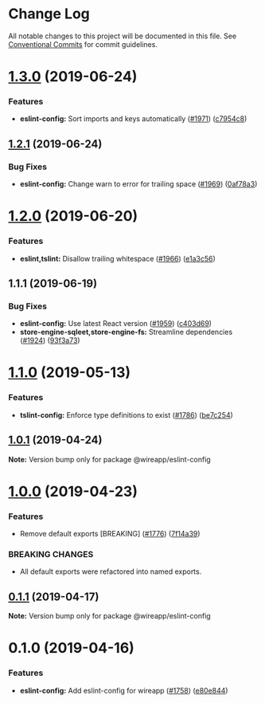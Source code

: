 # Change Log

All notable changes to this project will be documented in this file.
See [Conventional Commits](https://conventionalcommits.org) for commit guidelines.

# [1.3.0](https://github.com/wireapp/wire-web-packages/tree/master/packages/eslint-config/compare/@wireapp/eslint-config@1.2.1...@wireapp/eslint-config@1.3.0) (2019-06-24)


### Features

* **eslint-config:** Sort imports and keys automatically ([#1971](https://github.com/wireapp/wire-web-packages/tree/master/packages/eslint-config/issues/1971)) ([c7954c8](https://github.com/wireapp/wire-web-packages/tree/master/packages/eslint-config/commit/c7954c8))





## [1.2.1](https://github.com/wireapp/wire-web-packages/tree/master/packages/eslint-config/compare/@wireapp/eslint-config@1.2.0...@wireapp/eslint-config@1.2.1) (2019-06-24)


### Bug Fixes

* **eslint-config:** Change warn to error for trailing space ([#1969](https://github.com/wireapp/wire-web-packages/tree/master/packages/eslint-config/issues/1969)) ([0af78a3](https://github.com/wireapp/wire-web-packages/tree/master/packages/eslint-config/commit/0af78a3))





# [1.2.0](https://github.com/wireapp/wire-web-packages/tree/master/packages/eslint-config/compare/@wireapp/eslint-config@1.1.1...@wireapp/eslint-config@1.2.0) (2019-06-20)


### Features

* **eslint,tslint:** Disallow trailing whitespace ([#1966](https://github.com/wireapp/wire-web-packages/tree/master/packages/eslint-config/issues/1966)) ([e1a3c56](https://github.com/wireapp/wire-web-packages/tree/master/packages/eslint-config/commit/e1a3c56))





## 1.1.1 (2019-06-19)


### Bug Fixes

* **eslint-config:** Use latest React version ([#1959](https://github.com/wireapp/wire-web-packages/tree/master/packages/eslint-config/issues/1959)) ([c403d69](https://github.com/wireapp/wire-web-packages/tree/master/packages/eslint-config/commit/c403d69))
* **store-engine-sqleet,store-engine-fs:** Streamline dependencies ([#1924](https://github.com/wireapp/wire-web-packages/tree/master/packages/eslint-config/issues/1924)) ([93f3a73](https://github.com/wireapp/wire-web-packages/tree/master/packages/eslint-config/commit/93f3a73))





# [1.1.0](https://github.com/wireapp/wire-web-packages/tree/master/packages/eslint-config/compare/@wireapp/eslint-config@1.0.1...@wireapp/eslint-config@1.1.0) (2019-05-13)


### Features

* **tslint-config:** Enforce type definitions to exist ([#1786](https://github.com/wireapp/wire-web-packages/tree/master/packages/eslint-config/issues/1786)) ([be7c254](https://github.com/wireapp/wire-web-packages/tree/master/packages/eslint-config/commit/be7c254))





## [1.0.1](https://github.com/wireapp/wire-web-packages/tree/master/packages/eslint-config/compare/@wireapp/eslint-config@1.0.0...@wireapp/eslint-config@1.0.1) (2019-04-24)

**Note:** Version bump only for package @wireapp/eslint-config





# [1.0.0](https://github.com/wireapp/wire-web-packages/tree/master/packages/eslint-config/compare/@wireapp/eslint-config@0.1.1...@wireapp/eslint-config@1.0.0) (2019-04-23)


### Features

* Remove default exports [BREAKING] ([#1776](https://github.com/wireapp/wire-web-packages/tree/master/packages/eslint-config/issues/1776)) ([7f14a39](https://github.com/wireapp/wire-web-packages/tree/master/packages/eslint-config/commit/7f14a39))


### BREAKING CHANGES

* All default exports were refactored into named exports.





## [0.1.1](https://github.com/wireapp/wire-web-packages/tree/master/packages/eslint-config/compare/@wireapp/eslint-config@0.1.0...@wireapp/eslint-config@0.1.1) (2019-04-17)

**Note:** Version bump only for package @wireapp/eslint-config





# 0.1.0 (2019-04-16)


### Features

* **eslint-config:** Add eslint-config for wireapp ([#1758](https://github.com/wireapp/wire-web-packages/tree/master/packages/eslint-config/issues/1758)) ([e80e844](https://github.com/wireapp/wire-web-packages/tree/master/packages/eslint-config/commit/e80e844))
